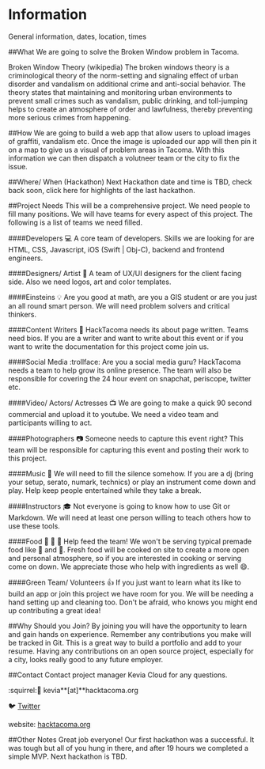 # Information
General information, dates, location, times

##What
We are going to solve the Broken Window problem in Tacoma. 

Broken Window Theory (wikipedia)
The broken windows theory is a criminological theory of the norm-setting and signaling effect of urban disorder and vandalism on additional crime and anti-social behavior. The theory states that maintaining and monitoring urban environments to prevent small crimes such as vandalism, public drinking, and toll-jumping helps to create an atmosphere of order and lawfulness, thereby preventing more serious crimes from happening.

##How
We are going to build a web app that allow users to upload images of graffiti, vandalism etc. Once the image is uploaded our app will then pin it on a map to give us a visual of problem areas in Tacoma. With this information we can then dispatch a volutneer team or the city to fix the issue.  

##Where/ When (Hackathon)
Next Hackathon date and time is TBD, check back soon, click here for highlights of the last hackathon.

##Project Needs
This will be a comprehensive project. We need people to fill many positions. We will have teams for every aspect of this project. The following is a list of teams we need filled.

####Developers :computer:
A core team of developers. Skills we are looking for are HTML, CSS, Javascript, iOS (Swift | Obj-C), backend and frontend engineers.

####Designers/ Artist :art:
A team of UX/UI designers for the client facing side. Also we need logos, art and color templates.

####Einsteins :bulb:
Are you good at math, are you a GIS student or are you just an all round smart person. We will need problem solvers and critical thinkers.

####Content Writers :pencil:
HackTacoma needs its about page written. Teams need bios. If you are a writer and want to write about this event or if you want to write the documentation for this project come join us.

####Social Media :trollface:
Are you a social media guru? HackTacoma needs a team to help grow its online presence. The team will also be responsible for covering the 24 hour event on snapchat, periscope, twitter etc.

####Video/ Actors/ Actresses :tv:
We are going to make a quick 90 second commercial and upload it to youtube. We need a video team and participants willing to act.

####Photographers :camera:
Someone needs to capture this event right? This team will be responsible for capturing this event and posting their work to this project.

####Music :musical_note:
We will need to fill the silence somehow. If you are a dj (bring your setup, serato, numark, technics) or play an instrument come down and play. Help keep people entertained while they take a break. 

####Instructors :mortar_board:
Not everyone is going to know how to use Git or Markdown. We will need at least one person willing to teach others how to use these tools.

####Food :pizza: :cookie: :fries:
Help feed the team! We won't be serving typical premade food like :fries: and :pizza:. Fresh food will be cooked on site to create a more open and personal atmosphere, so if you are interested in cooking or serving come on down. We appreciate those who help with ingredients as well :smile:. 

####Green Team/ Volunteers :thumbsup:
If you just want to learn what its like to build an app or join this project we have room for you. We will be needing a hand setting up and cleaning too. Don't be afraid, who knows you might end up contributing a great idea!

##Why Should you Join?
By joining you will have the opportunity to learn and gain hands on experience. Remember any contributions you make will be tracked in Git. This is a great way to build a portfolio and add to your resume. Having any contributions on an open source project, especially for a city, looks really good to any future employer.  

##Contact
Contact project manager Kevia Cloud for any questions. 

:squirrel::e-mail: kevia**[at]**hacktacoma.org

:bird: [Twitter](https://twitter.com/HackTacoma)

website: [hacktacoma.org](hacktacoma.org)

##Other Notes
Great job everyone! Our first hackathon was a successful. It was tough but all of you hung in there, and after 19 hours we completed a simple MVP. Next hackathon is TBD.

